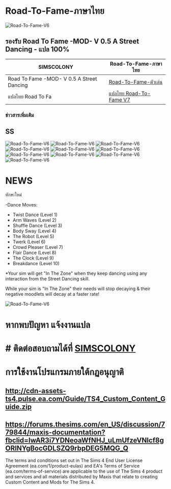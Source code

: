 # Road-To-Fame-ภาษาไทย
![Road-To-Fame-V6](https://sacrificialmods.com/images/road%20to%20fame%20-mod-%20v%2005%20thumbnail%20transparent2.png?crc=4147684601)

## รองรับ Road To Fame -MOD- V 0.5 A Street Dancing - แปล 100%

| SIMSCOLONY| Road-To-Fame-ภาษาไทย |
| ------------- | ------------- |
| Road To Fame -MOD- V 0.5 A Street Dancing| [Road-To-Fame-ตัวเล่น](https://www.patreon.com/posts/sacrificial-mods-35725766) |
| แปลไทย Road To Fa| [แปลไทย Road-To-Fame V7](https://github.com/simscolony/Road-To-Fame-Traditional-THAI/raw/master/%5BSIMSCOLONY%5D_ROAD_To_FAME_V7_TH.package) |



### ข่าวสารเพิ่มเติม


## SS

![Road-To-Fame-V6](https://i.imgur.com/EAZXeVW.jpg)
![Road-To-Fame-V6](https://github.com/simscolony/Road-To-Fame-Traditional-THAI/blob/master/Road_To_Fame_5/Road_To_Fame_5C.jpg?raw=true)
![Road-To-Fame-V6](https://github.com/simscolony/Road-To-Fame-Traditional-THAI/blob/master/Road_To_Fame_5/Road_To_Fame_5B.jpg?raw=true)
![Road-To-Fame-V6](https://i.imgur.com/ZhEhYOy.jpg)
![Road-To-Fame-V6](https://i.imgur.com/nP250QA.jpg)
![Road-To-Fame-V6](https://i.imgur.com/JjXCuRt.jpg)
![Road-To-Fame-V6](https://i.imgur.com/IlVi1QJ.jpg)
![Road-To-Fame-V6](https://i.imgur.com/A5tEiQ4.jpg)
![Road-To-Fame-V6](https://i.imgur.com/KAbmhdt.jpg)
![Road-To-Fame-V6](https://i.imgur.com/PeQUcc2.jpg)


# NEWS

ทักษะใหม่

-Dance Moves:
  - Twist Dance (Level 1)
  - Arm Waves (Level 2)
  - Shuffle Dance (Level 3)
  - Body Sway (Level 4)
  - The Robot (Level 5)
  - Twerk (Level 6)
  - Crowd Pleaser (Level 7)
  - Flair Dance (Level 8)
  - The Clock (Level 9)
  - Breakdance (Level 10)
 
*Your sim will get "In The Zone" when they keep dancing using any interaction from the Street Dancing skill.

While your sim is "In The Zone" their needs will stop decaying & their negative moodlets will decay at a faster rate!

![Road-To-Fame-V6](https://sacrificialmods.com/images/purchase%20street%20dance%20items.png?crc=3866061981)

# หากพบปัญหา แจ้งงานแปล
# # ติดต่อสอบถามได้ที่ [SIMSCOLONY](https://www.facebook.com/SimsColony/)


# การใช้งานโปรแกรมภายใต้กฏอนุญาติ 
## http://cdn-assets-ts4.pulse.ea.com/Guide/TS4_Custom_Content_Guide.zip
## https://forums.thesims.com/en_US/discussion/779844/maxis-documentation?fbclid=IwAR3i7YDNeoaWfNHJ_uLmUfzeVNIcf8gORINYgBocGDLSZQ9rbpDEG5MQG_Q

The terms and conditions set out in The Sims 4 End User License Agreement (ea.com/1/product-eulas) and EA's Terms of Service (ea.com/terms-of-service) are applicable to the use of The Sims 4 product and services and all materials distributed by Maxis that relate to creating Custom Content and Mods for The Sims 4.

